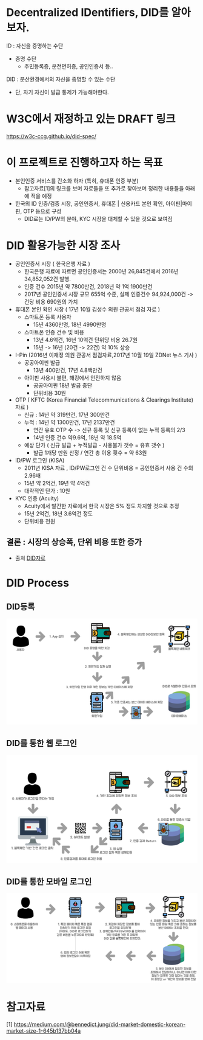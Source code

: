 # Decentralized IDentifiers, DID를 알아보자.
ID : 자신을 증명하는 수단
- 증명 수단
    - 주민등록증, 운전면허증, 공인인증서 등..

DID : 분산환경에서의 자신을 증명할 수 있는 수단 
- 단, 자기 자신이 발급 통제가 가능해야한다.
# W3C에서 재정하고 있는 DRAFT 링크
https://w3c-ccg.github.io/did-spec/

# 이 프로젝트로 진행하고자 하는 목표
- 본인인증 서비스를 간소화 하자 (특히, 휴대폰 인증 부분)
    - 참고자료[1]의 링크를 보며 자료들을 또 추가로 찾아보며 정리한 내용들을 아래에 적을 예정
- 한국의 ID 인증/검증 시장, 공인인증서, 휴대폰 | 신용카드 본인 확인, 아이핀|마이핀, OTP 등으로 구성
    - DID로는 ID/PW의 분야, KYC 시장을 대체할 수 있을 것으로 보여짐

# DID 활용가능한 시장 조사
- 공인인증서 시장 ( 한국은행 자료 )
    - 한국은행 자료에 따르면 공인인증서는 2000년 26,845건에서 2016년 34,852,052건 발행.
    - 인증 건수 2015년 약 7800만건, 2018년 약 1억 1900만건
    - 2017년 공인인증서 시장 규모 655억 수준, 실제 인증건수 94,924,000건 -> 건당 비용 690원의 가치
- 휴대폰 본인 확인 시장 ( 17년 10월 김성수 의원 관공서 점검 자료 )
    - 스마트폰 등록 사용자
        - 15년 4360만명, 18년 4990만명
    - 스마트폰 인증 건수 및 비용
        - 13년 4.6억건, 16년 10억건 단위당 비용 26.7원
        - 15년 -> 16년 (20건 -> 22건) 약 10% 상승
- I-Pin (2016년 이재정 의원 관공서 점검자료,2017년 10월 19일 ZDNet 뉴스 기사 )
    - 공공아이핀 발급
        - 13년 400만건, 17년 4.8백만건 
    - 아이핀 사용시 불편, 해킹에서 안전하지 않음
        - 공공아이핀 18년 발급 중단
        - 단위비용 30원
- OTP ( KFTC (Korea Financial Telecommunications & Clearings Institute) 자료 )
    - 신규 : 14년 약 319만건, 17년 300만건
    - 누적 : 14년 약 1300만건, 17년 2137만건
        - 연간 유효 OTP 수 -> 신규 등록 및 신규 등록이 없는 누적 등록의 2/3
        - 14년 인증 건수 약9.6억, 18년 약 18.5억
    - 예상 단가 ( 신규 발급 + 누적발급 - 사용불가 갯수 = 유효 갯수 )
        - 발급 1개당 만원 산정 / 연간 총 이용 횟수 = 약 63원
- ID/PW 로그인 (KISA)
    - 2011년 KISA 자료 , ID/PW로그인 건 수 단위비용 = 공인인증서 사용 건 수의 2.96배
    - 15년 약 2억건, 19년 약 4억건
    - 대략적인 단가 : 10원
- KYC 인증 (Acuity)
    - Acuity에서 발간한 자료에서 한국 시장은 5% 정도 차지할 것으로 추정
    - 15년 2억건, 18년 3.6억건 정도
    - 단위비용 천원

## 결론 : 시장의 상승폭, 단위 비용 또한 증가
- 출처
[DID자료](https://medium.com/@bennedict.jung/did-market-domestic-korean-market-size-1-645b137bb04a "DID자료")

# DID Process
## DID등록
![DID_signup](./IMAGES/DID_signUp.PNG)
## DID를 통한 웹 로그인
![DID_Web_Login](./IMAGES/DID_login_Web.PNG)
## DID를 통한 모바일 로그인
![DID_Mobile_login](./IMAGES/DID_login_Mobile.PNG)


# 참고자료
[1] https://medium.com/@bennedict.jung/did-market-domestic-korean-market-size-1-645b137bb04a